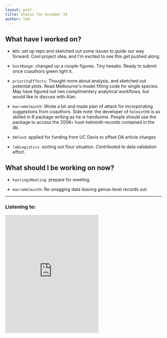 ```yaml
---
layout: post
title: Status for October 31
author: Tad
---
```


## What have I worked on?

* `WOS`: set up repo and sketched out some issues to guide our way forward. Cool project idea, and I'm excited to see this get pushed along.

* `hostRange`: changed up a couple figures. Tiny tweaks. Ready to submit once coauthors green light it.

* `priorityEffects`: Thought more about analysis, and sketched out potential plots. Read Melbourne's model fitting code for single species. May have figured out two complimentary analytical workflows, but would like to discuss with Alan.

* `macroHelminth`: Wrote a bit and made plan of attack for incorporating suggestions from coauthors. Side note: the developer of `helminthR` is as skilled in R package writing as he is handsome. People should use the package to access the 200K+ host-helminth records contained in the db.

* `OAfund`: applied for funding from UC Davis to offset OA article charges

* `labLogistics`: sorting out flour situation. Contributed to data validation effort.



## What should I be working on now?

* `hastingsMeeting`: prepare for meeting.

* `macroHelminth`: Re-snagging data leaving genus-level records out.



---

### Listening to:
<iframe src="https://embed.spotify.com/?uri=spotify%3Atrack%3A0bKAkxIVjioebP2x1g7uEZ" width="300" height="380" frameborder="0" allowtransparency="true"></iframe>
 <i class='fa fa-code' style='color:pink'></i>
